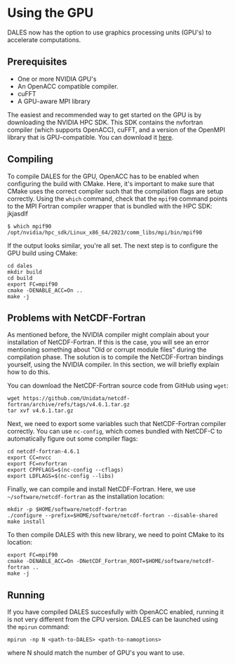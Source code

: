 # Using the GPU
DALES now has the option to use graphics processing units (GPU's) to accelerate computations. 

## Prerequisites

- One or more NVIDIA GPU's
- An OpenACC compatible compiler.
- cuFFT
- A GPU-aware MPI library

The easiest and recommended way to get started on the GPU is by downloading the NVIDIA HPC SDK. This SDK contains the nvfortran compiler (which supports OpenACC), cuFFT, and a version of the OpenMPI library that is GPU-compatible. You can download it [here](https://developer.nvidia.com/hpc-sdk-downloads).

## Compiling

To compile DALES for the GPU, OpenACC has to be enabled when configuring the build with CMake. Here, it's important to make sure that CMake uses the correct compiler such that the compilation flags are setup correctly. Using the `which` command, check that the `mpif90` command points to the MPI Fortran compiler wrapper that is bundled with the HPC SDK: jkjasdlf

```{code} bash
$ which mpif90
/opt/nvidia/hpc_sdk/Linux_x86_64/2023/comm_libs/mpi/bin/mpif90
```

If the output looks similar, you're all set. The next step is to configure the GPU build using CMake:

```{code} bash
cd dales
mkdir build
cd build
export FC=mpif90
cmake -DENABLE_ACC=On ..
make -j
```

## Problems with NetCDF-Fortran

As mentioned before, the NVIDIA compiler might complain about your installation of NetCDF-Fortran. If this is the case, you will see an error mentioning something about "Old or corrupt module files" during the compilation phase. The solution is to compile the NetCDF-Fortran bindings yourself, using the NVIDIA compiler. In this section, we will briefly explain how to do this.

You can download the NetCDF-Fortran source code from GitHub using `wget`:

```{code} bash
wget https://github.com/Unidata/netcdf-fortran/archive/refs/tags/v4.6.1.tar.gz
tar xvf v4.6.1.tar.gz
```

Next, we need to export some variables such that NetCDF-Fortran compiler correctly. You can use `nc-config`, which comes bundled with NetCDF-C to automatically figure out some compiler flags:
```{code} bash
cd netcdf-fortran-4.6.1
export CC=nvcc
export FC=nvfortran
export CPPFLAGS=$(nc-config --cflags)
export LDFLAGS=$(nc-config --libs)
```

Finally, we can compile and install NetCDF-Fortran. Here, we use `~/software/netcdf-fortran` as the installation location:
```{code} bash
mkdir -p $HOME/software/netcdf-fortran
./configure --prefix=$HOME/software/netcdf-fortran --disable-shared
make install
```

To then compile DALES with this new library, we need to point CMake to its location:

```{code} bash
export FC=mpif90
cmake -DENABLE_ACC=On -DNetCDF_Fortran_ROOT=$HOME/software/netcdf-fortran ..
make -j
```

## Running

If you have compiled DALES succesfully with OpenACC enabled, running it is not very different from the CPU version. DALES can be launched using the `mpirun` command:

```{code} bash
mpirun -np N <path-to-DALES> <path-to-namoptions>
```

where N should match the number of GPU's you want to use. 
